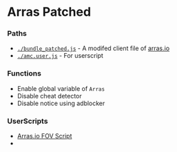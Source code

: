 # Arras Patched
### Paths
- [`./bundle_patched.js`](https://github.com/CantRunRiver/Arras-Patched/blob/main/bundle_patched.js) - A modifed client file of [arras.io](https://arras.io/)
- [`./amc.user.js`](https://greasyfork.org/en/scripts/437636-arras-io-modified-client) - For userscript

### Functions
- Enable global variable of `Arras`
- Disable cheat detector
- Disable notice using adblocker

### UserScripts
- [Arras.io FOV Script](https://greasyfork.org/en/scripts/437617-arras-io-fov-script)
- 
